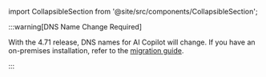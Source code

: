 import CollapsibleSection from '@site/src/components/CollapsibleSection';

:::warning[DNS Name Change Required]

  With the 4.71 release, DNS names for AI Copilot will change. If you have an on-premises installation, refer to the [migration guide](https://docs.cognigy.com/ai-copilot/installation/migration/ai-copilot-new-dns-names-migration/).

:::

